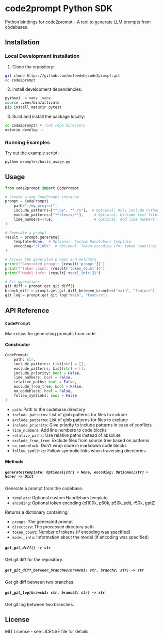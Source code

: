 # code2prompt Python SDK

Python bindings for [code2prompt](https://github.com/mufeedvh/code2prompt) - A tool to generate LLM prompts from codebases.

## Installation

### Local Development Installation

1. Clone the repository:
```bash
git clone https://github.com/mufeedvh/code2prompt.git
cd code2prompt
```

2. Install development dependencies:
```bash
python3 -m venv .venv
source .venv/bin/activate
pip install maturin pytest
```

3. Build and install the package locally:
```bash
cd code2prompt/ # root repo directory
maturin develop -r
```

### Running Examples

Try out the example script:
```bash
python examples/basic_usage.py
```

## Usage

```python
from code2prompt import CodePrompt

# Create a new CodePrompt instance
prompt = CodePrompt(
    path="./my_project",
    include_patterns=["*.py", "*.rs"],  # Optional: Only include Python and Rust files
    exclude_patterns=["**/tests/*"],     # Optional: Exclude test files
    line_numbers=True,                   # Optional: Add line numbers to code
)

# Generate a prompt
result = prompt.generate(
    template=None,  # Optional: Custom Handlebars template
    encoding="cl100k"  # Optional: Token encoding (for token counting)
)

# Access the generated prompt and metadata
print(f"Generated prompt: {result['prompt']}")
print(f"Token count: {result['token_count']}")
print(f"Model info: {result['model_info']}")

# Git operations
git_diff = prompt.get_git_diff()
branch_diff = prompt.get_git_diff_between_branches("main", "feature")
git_log = prompt.get_git_log("main", "feature")
```

## API Reference

### `CodePrompt`

Main class for generating prompts from code.

#### Constructor

```python
CodePrompt(
    path: str,
    include_patterns: List[str] = [],
    exclude_patterns: List[str] = [],
    include_priority: bool = False,
    line_numbers: bool = False,
    relative_paths: bool = False,
    exclude_from_tree: bool = False,
    no_codeblock: bool = False,
    follow_symlinks: bool = False
)
```

- `path`: Path to the codebase directory
- `include_patterns`: List of glob patterns for files to include
- `exclude_patterns`: List of glob patterns for files to exclude
- `include_priority`: Give priority to include patterns in case of conflicts
- `line_numbers`: Add line numbers to code blocks
- `relative_paths`: Use relative paths instead of absolute
- `exclude_from_tree`: Exclude files from source tree based on patterns
- `no_codeblock`: Don't wrap code in markdown code blocks
- `follow_symlinks`: Follow symbolic links when traversing directories

#### Methods

##### `generate(template: Optional[str] = None, encoding: Optional[str] = None) -> Dict`

Generate a prompt from the codebase.

- `template`: Optional custom Handlebars template
- `encoding`: Optional token encoding (cl100k, p50k, p50k_edit, r50k, gpt2)

Returns a dictionary containing:
- `prompt`: The generated prompt
- `directory`: The processed directory path
- `token_count`: Number of tokens (if encoding was specified)
- `model_info`: Information about the model (if encoding was specified)

##### `get_git_diff() -> str`

Get git diff for the repository.

##### `get_git_diff_between_branches(branch1: str, branch2: str) -> str`

Get git diff between two branches.

##### `get_git_log(branch1: str, branch2: str) -> str`

Get git log between two branches.

## License

MIT License - see LICENSE file for details.